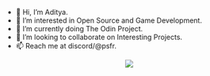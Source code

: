 - 👋 Hi, I’m Aditya.
- 👀 I’m interested in Open Source and Game Development.
- 🌱 I’m currently doing The Odin Project.
- 💞️ I’m looking to collaborate on Interesting Projects.
- 📫 Reach me at discord/@psfr.


<p align="center">
  <a href="https://skillicons.dev">
    <img src="https://skillicons.dev/icons?i=js,html,css,bootstrap,c,cpp,py,java,git,linux,figma,blender" />
  </a>
</p>

<!---
adityax4/adityax4 is a ✨ special ✨ repository because its `README.md` (this file) appears on your GitHub profile.
You can click the Preview link to take a look at your changes.
--->
